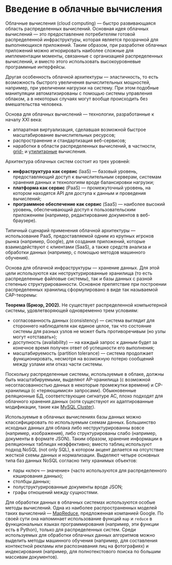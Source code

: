 # Введение в облачные вычисления

Облачные вычисления (cloud computing) — быстро развивающаяся область распределенных вычислений.
Основная идея облачных вычислений — это предоставление потребителям готовой распределенной инфраструктуры,
которая является прозрачной для выполняющихся приложений. Таким образом, при разработке облачных приложений можно
игнорировать наиболее сложные для имплементации моменты, связанные с организацией распределенных вычислений,
и вместо этого использовать высокоуровневые программные интерфейсы.

Другая особенность облачной архитектуры — эластичность, то есть возможность быстрого увеличения вычислительных мощностей,
например, при увеличении нагрузки на систему. При этом подобные манипуляции автоматизированы с помощью системы управления облаком,
а в некоторых случаях могут вообще происходить без вмешательства человека.

Основа для облачных вычислений — технологии, разработанные к началу XXI века:

  * аппаратная виртуализация, сделавшая возможной быстрое масштабирование вычислительных ресурсов;
  * распространение и стандартизация веб-сервисов;
  * наработки в области распределенных вычислений, в частности, [grid-][1] и [утилитарные][2] вычисления.

Архитектура облачных систем состоит из трех уровней:

  * **инфраструктура как сервис** (IaaS) — базовый уровень, предоставляющий доступ к вычислительным серверам,
    системам хранения данных и технологиям вроде балансировки нагрузки;
  * **платформа как сервис** (PaaS) — промежуточный уровень, на котором находятся API для доступа к данным
    и проведения вычислений;
  * **программное обеспечение как сервис** (SaaS) — наиболее высокий уровень, обеспечивающий доступ
    к пользовательским приложениям (например, редактирование документов в веб-браузере).

Типичный сценарий применения облачной архитектуры — использование PaaS, предоставляемой одним из крупных игроков рынка
(например, Google), для создания приложений, которые взаимодействуют с клиентами (SaaS), а также средств анализа
и обработки данных (например, с помощью методов машинного обучения).

Основа для облачной инфраструктуры — хранение данных. Для этой цели используются как неструктурированные хранилища (то есть распределенные файловые системы), так и базы данных с разной степенью структурированности. Основное препятствие при построении распределенных хранилищ сформулировано в виде так называемой CAP-теоремы:

**Теорема (Брюэр, 2002).** Не существует распределенной компьютерной системы, удовлетворяющей одновременно трем условиям:

  * согласованность данных (consistency) — система выглядит для стороннего наблюдателя как единое целое, так что состояние системы
    для разных узлов не может быть противоречивым (но узлы могут «отставать»);
  * доступность (availability) — на каждый запрос к данным будет за конечное время получен ответ об успешности его выполнения;
  * масштабируемость (partition tolerance) — система продолжает функционировать, несмотря на возможную потерю
    сообщений между узлами или отказ части системы.

Поскольку распределенные системы, используемые в облаке, должны быть масштабируемыми, выделяют AP-хранилища
(с возможной несогласованностью данных в некоторые промежутки времени) и CP-хранилища (с «теряющимися» запросами).
Обыкновенные реляционные БД, соответствующие сигнатуре AC, плохо подходят для облачного хранения данных
(хотя существуют их адаптированные модификации, такие как [MySQL Cluster][3]).

Используемые в облачных вычислениях базы данных можно классифицировать по используемым схемам данных.
Большинство исходных данных для облака либо неструктурированны вовсе (например, изображения), либо структурированы слабо
(например, документы в формате JSON). Таким образом, хранение информации в реляционных таблицах неэффективно;
вместо таблиц используют подход NoSQL (not only SQL), в котором акцент делается на отсутствие жесткой схемы данных и нормализации.
Выделяют четыре основных типа баз данных NoSQL согласно типу хранимых объектов:

  * пары «ключ — значение» (часто используются для распределенного кэширования данных);
  * столбцы данных;
  * полуструктурированные документы вроде JSON;
  * графы отношений между сущностями.

Для обработки данных в облачных системах используются особые методы вычислений. Одна из наиболее распространенных моделей
таких вычислений — [MapReduce][4], предложенная компанией Google. По своей сути она напоминает использование функций
`map` и `reduce` в функциональных языках программирования (например, эти функции есть в Python), только для распределенных систем.
Среди используемых для обработки облачных данных алгоритмов можно выделить методы машинного обучения
(например, для составления контекстной рекламы или распознавания лиц на фотографиях) и индексирования
(например, для полнотекстового поиска по большим массивам документов).

[1]: https://en.wikipedia.org/wiki/Grid_computing
[2]: https://en.wikipedia.org/wiki/Utility_computing
[3]: https://www.mysql.com/products/cluster/
[4]: https://en.wikipedia.org/wiki/MapReduce
